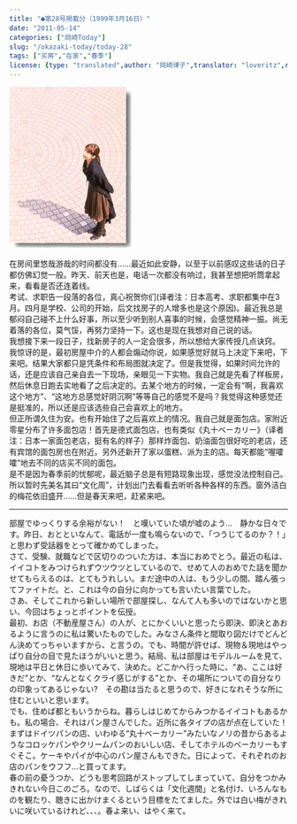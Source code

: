 ```yaml
---
title: "●第28号掲載分（1999年3月16日）"
date: "2011-05-14"
categories: ["岡崎Today"]
slug: "/okazaki-today/today-28"
tags: ["买房","在家","春季"]
license: {type: "translated",author: "岡崎律子",translator: "loveritz",reproduced-url: "http://www.ne.jp/asahi/okazaki/book/today/today28.html",reproduced-website: "岡崎律子Book"}
---
```


[![today27](./images/today27.jpg)](./images/today27.jpg) 

  
在房间里悠哉游哉的时间都没有……最近如此安静，以至于以前感叹这些话的日子都仿佛幻觉一般。昨天、前天也是，电话一次都没有响过，我甚至想把听筒拿起来，看看是否还连着线。  
考试、求职告一段落的各位，真心祝贺你们(译者注：日本高考、求职都集中在3月。四月是学校、公司的开始，后文找房子的人增多也是这个原因)。最近我总是郁闷自己碰不上什么好事，所以至少听到别人喜事的时候，会感觉精神一振。尚无着落的各位，莫气馁，再努力坚持一下。这也是现在我想对自己说的话。    
我想接下来一段日子，找新房子的人一定会很多，所以想给大家传授几点诀窍。  
我惊讶的是，最初房屋中介的人都会煽动你说，如果感觉好就马上决定下来吧，下来吧。结果大家都只是凭条件和布局图就决定了。但是我觉得，如果时间允许的话，还是应该自己亲自去一下现场，亲眼见一下实物。我自己就是先看了样板房，然后休息日跑去实地看了之后决定的。去某个地方的时候，一定会有“啊，我喜欢这个地方”、“这地方总感觉好阴沉啊”等等自己的感觉不是吗？我觉得这种感觉还是挺准的，所以还是应该选些自己会喜欢上的地方。  
但正所谓久住为安。也有开始住了之后喜欢上的情况。我自己就是面包店。家附近零星分布了许多面包店！首先是德式面包店，也有类似《丸十ベーカリー》（译者注：日本一家面包老店，挺有名的样子）那样炸面包、奶油面包很好吃的老店，还有宾馆的面包房也在附近。另外还新开了家以蛋糕、派为主的店。每天都能“喔嚯嚯”地去不同的店买不同的面包。  
是不是因为春季前的忧郁呢，最近脑子总是有短路现象出现，感觉没法控制自己。所以暂时先美名其曰“文化周”，计划出门去看看去听听各种各样的东西。窗外洁白的梅花依旧盛开……但是春天来吧，赶紧来吧。

---

部屋でゆっくりする余裕がない！　と嘆いていた頃が嘘のよう…　静かな日々です。昨日、おとといなんて、電話が一度も鳴らないので、「つうじてるのか？！」と思わず受話器をとって確かめてしまった。  
さて、受験、就職などで区切りのついた方は、本当におめでとう。最近の私は、イイコトをみつけられずウツウツとしているので、せめて人のおめでた話を聞かせてもらえるのは、とてもうれしい。まだ途中の人は、もう少しの間、踏ん張ってファイトだ。と、これは今の自分に向かっても言いたい言葉でした。  
さあ、そしてこれから新しい場所で部屋探し、なんて人も多いのではないかと思い、今回はちょっとポイントを伝授。  
最初、お店（不動産屋さん）の人が、とにかくいいと思ったら即決、即決とあおるように言うのに私は驚いたものでした。みなさん条件と間取り図だけでどんどん決めてっちゃいますから、と言うの。でも、時間が許せば、現物＆現地はやっぱり自分の目で見たほうがいいと思う。結局、私は部屋はモデルルームを見て、現地は平日と休日に歩いてみて、決めた。どこかへ行った時に、“あ、ここは好きだ”とか、“なんとなくクライ感じがする”とか、その場所についての自分なりの印象ってあるじゃない?　その勘は当たると思うので、好きになれそうな所に住むといいと思います。  
でも、住めば都ともいうからね。暮らしはじめてからみつかるイイコトもあるかも。私の場合、それはパン屋さんでした。近所に各タイプの店が点在していた！　まずはドイツパンの店、いわゆる“丸十ベーカリー”みたいなノリの昔からあるようなコロッケパンやクリームパンのおいしい店、そしてホテルのベーカリーもすぐそこ。ケーキやパイが中心のパン屋さんもできた。日によって、それぞれのお店のパンをウフフ…と買ってます。  
春の前の憂うつか、どうも思考回路がストップしてしまっていて、自分をつかみきれない今日このごろ。なので、しばらくは「文化週間」と名付け、いろんなものを観たり、聴きに出かけまくるという目標をたてました。外では白い梅がきれいに咲いているけれど、、、。春よ来い、はやく来て。 